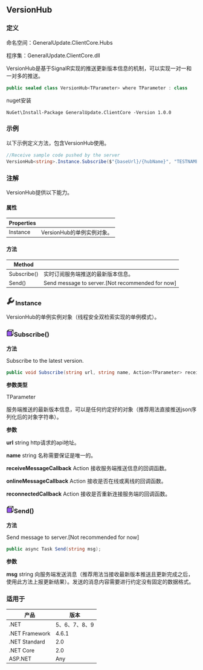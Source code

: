 ## VersionHub

### 定义

命名空间：GeneralUpdate.ClientCore.Hubs

程序集：GeneralUpdate.ClientCore.dll



VersionHub是基于SignalR实现的推送更新版本信息的机制，可以实现一对一和一对多的推送。

```c#
public sealed class VersionHub<TParameter> where TParameter : class
```

nuget安装

```shell
NuGet\Install-Package GeneralUpdate.ClientCore -Version 1.0.0
```



### 示例

以下示例定义方法，包含VersionHub使用。

```c#
//Receive sample code pushed by the server
VersionHub<string>.Instance.Subscribe($"{baseUrl}/{hubName}", "TESTNAME", new Action<string>(GetMessage));
```



### 注解

VersionHub提供以下能力。

#### 属性

| Properties |                            |
| ---------- | -------------------------- |
| Instance   | VersionHub的单例实例对象。 |

#### 方法

| Method      |                                                  |
| ----------- | ------------------------------------------------ |
| Subscribe() | 实时订阅服务端推送的最新版本信息。               |
| Send()      | Send message to server.[Not recommended for now] |



### <img src="../imgs/property.png" alt="property" style="zoom:12%;" />Instance

VersionHub的单例实例对象（线程安全双检索实现的单例模式）。



### <img src="../imgs/func.png" alt="func" style="zoom:10%;" />Subscribe()

**方法**

Subscribe to the latest version.

```c#
public void Subscribe(string url, string name, Action<TParameter> receiveMessageCallback, Action<string> onlineMessageCallback = null, Action<string> reconnectedCallback = null);
```



**参数类型**

TParameter

服务端推送的最新版本信息，可以是任何约定好的对象（推荐用法直接推送json序列化后的对象字符串）。



**参数**

**url** string http请求的api地址。

**name** string 名称需要保证是唯一的。

**receiveMessageCallback** Action<TParameter> 接收服务端推送信息的回调函数。

**onlineMessageCallback** Action<string> 接收是否在线或离线的回调函数。

**reconnectedCallback** Action<string> 接收是否重新连接服务端的回调函数。



### <img src="../imgs/func.png" alt="func" style="zoom:10%;" />Send()

**方法**

Send message to server.[Not recommended for now]

```c#
public async Task Send(string msg);
```



**参数**

**msg** string 向服务端发送消息（推荐用法当接收最新版本推送且更新完成之后，使用此方法上报更新结果）。发送的消息内容需要进行约定没有固定的数据格式。



### 适用于

| 产品           | 版本          |
| -------------- | ------------- |
| .NET           | 5、6、7、8、9 |
| .NET Framework | 4.6.1         |
| .NET Standard  | 2.0           |
| .NET Core      | 2.0           |
| ASP.NET        | Any           |